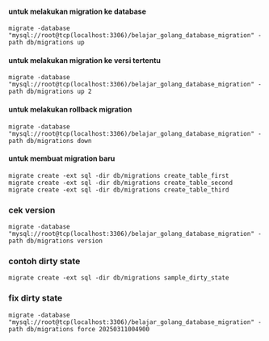 #### untuk melakukan migration ke database

```
migrate -database "mysql://root@tcp(localhost:3306)/belajar_golang_database_migration" -path db/migrations up
```
#### untuk melakukan migration ke versi tertentu
```
migrate -database "mysql://root@tcp(localhost:3306)/belajar_golang_database_migration" -path db/migrations up 2
```

#### untuk melakukan rollback migration

```
migrate -database "mysql://root@tcp(localhost:3306)/belajar_golang_database_migration" -path db/migrations down
```

#### untuk membuat migration baru

```
migrate create -ext sql -dir db/migrations create_table_first
migrate create -ext sql -dir db/migrations create_table_second
migrate create -ext sql -dir db/migrations create_table_third
```

### cek version
```
migrate -database "mysql://root@tcp(localhost:3306)/belajar_golang_database_migration" -path db/migrations version
```

### contoh dirty state
```
migrate create -ext sql -dir db/migrations sample_dirty_state
```

### fix dirty state
```
migrate -database "mysql://root@tcp(localhost:3306)/belajar_golang_database_migration" -path db/migrations force 20250311004900
```
